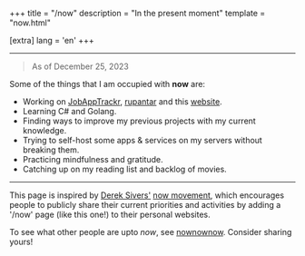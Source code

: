 +++
title = "/now"
description = "In the present moment"
template = "now.html"

[extra]
lang = 'en'
+++

---

> <span class='natural-type'> As of December 25, 2023 </span>

Some of the things that I am occupied with **now** are:

- Working on [JobAppTrackr](https://github.com/Bhodrolok/JobAppTrackr), [rupantar](https://github.com/Bhodrolok/rupantar) and this [website](https://github.com/Bhodrolok/Bhodrolok.github.io).
- Learning C# and Golang.
- Finding ways to improve my previous projects with my current knowledge.
- Trying to self-host some apps & services on my servers <span class='natural-type'>without breaking them.</span>
- Practicing mindfulness and gratitude.
- Catching up on my reading list and backlog of movies.



---

This page is inspired by [Derek Sivers'](https://sive.rs) [now movement](https://nownownow.com/about), which encourages people to publicly share their current priorities and activities by adding a '/now' page (like this one!) to their personal websites.

To see what other people are upto *now*, see [nownownow](https://nownownow.com). Consider sharing yours!